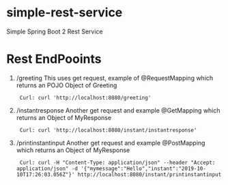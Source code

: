 # simple-rest-service
Simple Spring Boot 2 Rest Service 

# Rest EndPooints

1. /greeting 
		This  uses get request,  example of @RequestMapping which returns an POJO Object of Greeting
		
		Curl: curl 'http://localhost:8080/greeting'  

		
2. /instantresponse 
		Another get request and example @GetMapping which returns an Object of MyResponse
		
		Curl: curl 'http://localhost:8080/instant/instantresponse'  

2. /printinstantinput 
		Another get request and example @PostMapping which returns an Object of MyResponse
		
		Curl: curl -H "Content-Type: application/json" --header "Accept: application/json" -d '{"mymessage":"Hello","instant":"2019-10-10T17:26:03.056Z"}' http://localhost:8080/instant/printinstantinput
